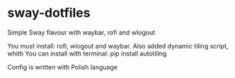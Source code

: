 # sway-dotfiles

Simple Sway flavour with waybar, rofi and wlogout

You must install: rofi, wlogout and waybar. Also added dynamic tiling script, whith You can install with terminal: pip install autotiling

Config is written with Polish language 